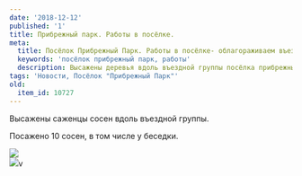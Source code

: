 ```yaml
---
date: '2018-12-12'
published: '1'
title: Прибрежный парк. Работы в посёлке.
meta:
  title: Посёлок Прибрежный Парк. Работы в посёлке- облагораживаем въездную группу
  keywords: 'посёлок прибрежный парк, работы'
  description: Высажены деревья вдоль въездной группы посёлка прибрежный Парк
tags: 'Новости, Посёлок "Прибрежный Парк"'
old:
  item_id: 10727
---
```

Высажены саженцы сосен вдоль въездной группы.

Посажено 10 сосен, в том числе у беседки.

![](/images/al4/pp_s_12122018_2.jpg)  
![](/images/al4/pp_s_12122018_3.jpg)v
